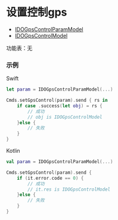 # 设置控制gps
* [IDOGpsControlParamModel](../model/IDOGpsControlParamModel.md)
* [IDOGpsControlModel](../model/IDOGpsControlModel.md)

功能表：无

### 示例

Swift
```swift
let param = IDOGpsControlParamModel(...)

Cmds.setGpsControl(param).send { rs in
    if case .success(let obj) = rs {
        // 成功
        // obj is IDOGpsControlModel
    }else {
        // 失败
    }
}
```

Kotlin
```kotlin
val param = IDOGpsControlParamModel(...)

Cmds.setGpsControl(param).send {
    if (it.error.code == 0) {
        // 成功
        // it.res is IDOGpsControlModel
    }else {
        // 失败
    }
}
```
